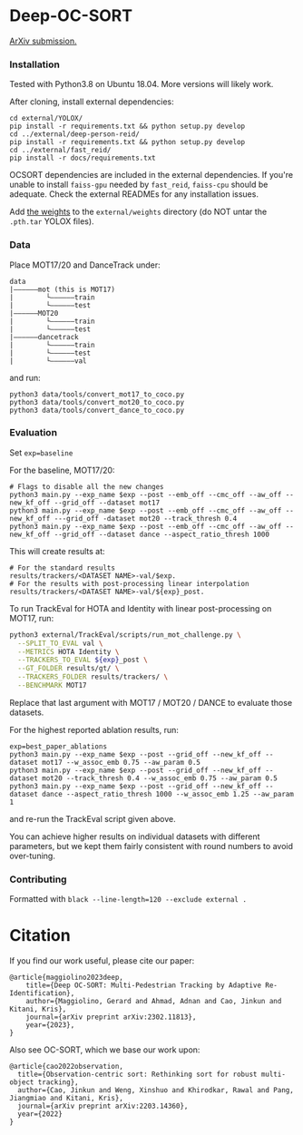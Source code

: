 # Deep-OC-SORT

[ArXiv submission.](https://arxiv.org/abs/2302.11813)

### Installation

Tested with Python3.8 on Ubuntu 18.04. More versions will likely work.

After cloning, install external dependencies: 
```
cd external/YOLOX/
pip install -r requirements.txt && python setup.py develop
cd ../external/deep-person-reid/
pip install -r requirements.txt && python setup.py develop
cd ../external/fast_reid/
pip install -r docs/requirements.txt
```

OCSORT dependencies are included in the external dependencies. If you're unable to install `faiss-gpu` needed by `fast_reid`, 
`faiss-cpu` should be adequate. Check the external READMEs for any installation issues.

Add [the weights](https://drive.google.com/drive/folders/1cCOx_fadIOmeU4XRrHgQ_B5D7tEwJOPx?usp=sharing) to the 
`external/weights` directory (do NOT untar the `.pth.tar` YOLOX files).

### Data

Place MOT17/20 and DanceTrack under:

```
data
|——————mot (this is MOT17)
|        └——————train
|        └——————test
|——————MOT20
|        └——————train
|        └——————test
|——————dancetrack
|        └——————train
|        └——————test
|        └——————val
```

and run:

```
python3 data/tools/convert_mot17_to_coco.py
python3 data/tools/convert_mot20_to_coco.py
python3 data/tools/convert_dance_to_coco.py
```

### Evaluation

Set `exp=baseline`

For the baseline, MOT17/20:

```
# Flags to disable all the new changes
python3 main.py --exp_name $exp --post --emb_off --cmc_off --aw_off --new_kf_off --grid_off --dataset mot17
python3 main.py --exp_name $exp --post --emb_off --cmc_off --aw_off --new_kf_off ---grid_off -dataset mot20 --track_thresh 0.4
python3 main.py --exp_name $exp --post --emb_off --cmc_off --aw_off --new_kf_off --grid_off --dataset dance --aspect_ratio_thresh 1000
```

This will create results at:

```
# For the standard results
results/trackers/<DATASET NAME>-val/$exp.
# For the results with post-processing linear interpolation
results/trackers/<DATASET NAME>-val/${exp}_post.
```

To run TrackEval for HOTA and Identity with linear post-processing on MOT17, run:

```bash
python3 external/TrackEval/scripts/run_mot_challenge.py \
  --SPLIT_TO_EVAL val \
  --METRICS HOTA Identity \
  --TRACKERS_TO_EVAL ${exp}_post \
  --GT_FOLDER results/gt/ \
  --TRACKERS_FOLDER results/trackers/ \
  --BENCHMARK MOT17
```

Replace that last argument with MOT17 / MOT20 / DANCE to evaluate those datasets.  

For the highest reported ablation results, run: 
```
exp=best_paper_ablations
python3 main.py --exp_name $exp --post --grid_off --new_kf_off --dataset mot17 --w_assoc_emb 0.75 --aw_param 0.5
python3 main.py --exp_name $exp --post --grid_off --new_kf_off --dataset mot20 --track_thresh 0.4 --w_assoc_emb 0.75 --aw_param 0.5
python3 main.py --exp_name $exp --post --grid_off --new_kf_off --dataset dance --aspect_ratio_thresh 1000 --w_assoc_emb 1.25 --aw_param 1
```

and re-run the TrackEval script given above. 

You can achieve higher results on individual datasets with different parameters, but we kept them fairly consistent with round 
numbers to avoid over-tuning.

### Contributing

Formatted with `black --line-length=120 --exclude external .`

# Citation

If you find our work useful, please cite our paper: 
```
@article{maggiolino2023deep,
    title={Deep OC-SORT: Multi-Pedestrian Tracking by Adaptive Re-Identification}, 
    author={Maggiolino, Gerard and Ahmad, Adnan and Cao, Jinkun and Kitani, Kris},
    journal={arXiv preprint arXiv:2302.11813},
    year={2023},
}
```

Also see OC-SORT, which we base our work upon: 
```
@article{cao2022observation,
  title={Observation-centric sort: Rethinking sort for robust multi-object tracking},
  author={Cao, Jinkun and Weng, Xinshuo and Khirodkar, Rawal and Pang, Jiangmiao and Kitani, Kris},
  journal={arXiv preprint arXiv:2203.14360},
  year={2022}
}
```
